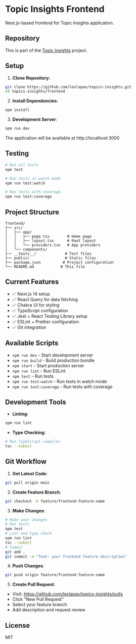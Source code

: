 # Topic Insights Frontend

Next.js-based frontend for Topic Insights application.

## Repository

This is part of the [Topic Insights](https://github.com/lexlapax/topics-insights) project.

## Setup

1. **Clone Repository**:
```bash
git clone https://github.com/lexlapax/topics-insights.git
cd topics-insights/frontend
```

2. **Install Dependencies**:
```bash
npm install
```

3. **Development Server**:
```bash
npm run dev
```

The application will be available at http://localhost:3000

## Testing

```bash
# Run all tests
npm test

# Run tests in watch mode
npm run test:watch

# Run tests with coverage
npm run test:coverage
```

## Project Structure

```
frontend/
├── src/
│   ├── app/
│   │   ├── page.tsx        # Home page
│   │   ├── layout.tsx      # Root layout
│   │   └── providers.tsx   # App providers
│   └── components/
├── __tests__/             # Test files
├── public/                # Static files
├── package.json          # Project configuration
└── README.md            # This file
```

## Current Features

- ✅ Next.js 14 setup
- ✅ React Query for data fetching
- ✅ Chakra UI for styling
- ✅ TypeScript configuration
- ✅ Jest + React Testing Library setup
- ✅ ESLint + Prettier configuration
- ✅ Git integration

## Available Scripts

- `npm run dev` - Start development server
- `npm run build` - Build production bundle
- `npm start` - Start production server
- `npm run lint` - Run ESLint
- `npm test` - Run tests
- `npm run test:watch` - Run tests in watch mode
- `npm run test:coverage` - Run tests with coverage

## Development Tools

- **Linting**:
```bash
npm run lint
```

- **Type Checking**:
```bash
# Run TypeScript compiler
tsc --noEmit
```

## Git Workflow

1. **Get Latest Code**:
```bash
git pull origin main
```

2. **Create Feature Branch**:
```bash
git checkout -b feature/frontend-feature-name
```

3. **Make Changes**:
```bash
# Make your changes
# Run tests
npm test
# Lint and type check
npm run lint
tsc --noEmit
# Commit
git add .
git commit -m "feat: your frontend feature description"
```

4. **Push Changes**:
```bash
git push origin feature/frontend-feature-name
```

5. **Create Pull Request**:
- Visit: https://github.com/lexlapax/topics-insights/pulls
- Click "New Pull Request"
- Select your feature branch
- Add description and request review

## License

MIT
